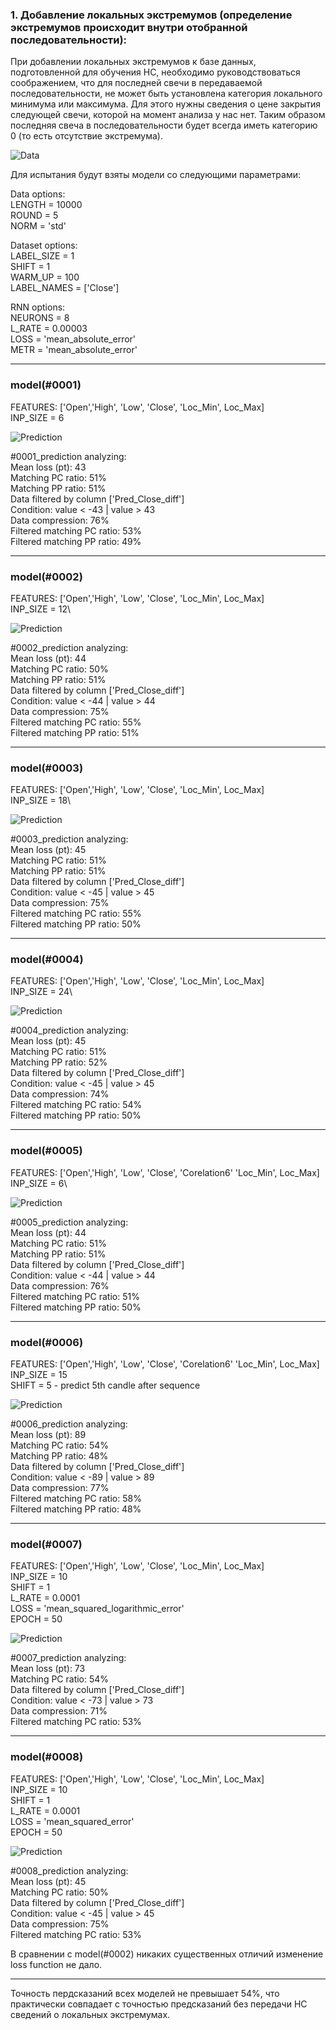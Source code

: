 
### **1. Добавление локальных экстремумов (определение экстремумов происходит внутри отобранной последовательности):**

При добавлении локальных экстремумов к базе данных, подготовленной для обучения НС, необходимо руководствоваться соображением, что для последней свечи в передаваемой последовательности, не может быть установлена категория локального минимума или максимума. Для этого нужны сведения о цене закрытия следующей свечи, которой на момент анализа у нас нет. Таким образом последняя свеча в последовательности будет всегда иметь категорию 0 (то есть отсутствие экстремума).

![Data](image/data.png)

Для испытания будут взяты модели со следующими параметрами:

Data options:\
LENGTH = 10000\
ROUND = 5\
NORM = 'std'

Dataset options:\
LABEL_SIZE = 1\
SHIFT = 1\
WARM_UP = 100\
LABEL_NAMES = ['Close']

RNN options:\
NEURONS = 8\
L_RATE = 0.00003\
LOSS = 'mean_absolute_error'\
METR = 'mean_absolute_error'

***
### **model(#0001)**
FEATURES: ['Open','High', 'Low', 'Close', 'Loc_Min', Loc_Max]\
INP_SIZE = 6 

![Prediction](image/%230001_closeup.png)

#0001_prediction analyzing:\
Mean loss (pt): 43\
Matching PC ratio: 51%\
Matching PP ratio: 51%\
Data filtered by column ['Pred_Close_diff']\
Condition: value < -43 | value > 43\
Data compression: 76%\
Filtered matching PC ratio: 53%\
Filtered matching PP ratio: 49%

***
### **model(#0002)**
FEATURES: ['Open','High', 'Low', 'Close', 'Loc_Min', Loc_Max]\
INP_SIZE = 12\

![Prediction](image/%230002_closeup.png)

#0002_prediction analyzing:\
Mean loss (pt): 44\
Matching PC ratio: 50%\
Matching PP ratio: 51%\
Data filtered by column ['Pred_Close_diff']\
Condition: value < -44 | value > 44\
Data compression: 75%\
Filtered matching PC ratio: 55%\
Filtered matching PP ratio: 51%

***
### **model(#0003)**
FEATURES: ['Open','High', 'Low', 'Close', 'Loc_Min', Loc_Max]\
INP_SIZE = 18\

![Prediction](image/%230003_closeup.png)

#0003_prediction analyzing:\
Mean loss (pt): 45\
Matching PC ratio: 51%\
Matching PP ratio: 51%\
Data filtered by column ['Pred_Close_diff']\
Condition: value < -45 | value > 45\
Data compression: 75%\
Filtered matching PC ratio: 55%\
Filtered matching PP ratio: 50%

***
### **model(#0004)**
FEATURES: ['Open','High', 'Low', 'Close', 'Loc_Min', Loc_Max]\
INP_SIZE = 24\

![Prediction](image/%230004_closeup.png)

#0004_prediction analyzing:\
Mean loss (pt): 45\
Matching PC ratio: 51%\
Matching PP ratio: 52%\
Data filtered by column ['Pred_Close_diff']\
Condition: value < -45 | value > 45\
Data compression: 74%\
Filtered matching PC ratio: 54%\
Filtered matching PP ratio: 50%

***
### **model(#0005)**
FEATURES: ['Open','High', 'Low', 'Close', 'Corelation6' 'Loc_Min', Loc_Max]\
INP_SIZE = 6\

![Prediction](image/%230005_closeup.png)

#0005_prediction analyzing:\
Mean loss (pt): 44\
Matching PC ratio: 51%\
Matching PP ratio: 51%\
Data filtered by column ['Pred_Close_diff']\
Condition: value < -44 | value > 44\
Data compression: 76%\
Filtered matching PC ratio: 51%\
Filtered matching PP ratio: 50%

***
### **model(#0006)**
FEATURES: ['Open','High', 'Low', 'Close', 'Corelation6' 'Loc_Min', Loc_Max]\
INP_SIZE = 15\
SHIFT = 5 - predict 5th candle after sequence

![Prediction](image/%230006_closeup.png)

#0006_prediction analyzing:\
Mean loss (pt): 89\
Matching PC ratio: 54%\
Matching PP ratio: 48%\
Data filtered by column ['Pred_Close_diff']\
Condition: value < -89 | value > 89\
Data compression: 77%\
Filtered matching PC ratio: 58%\
Filtered matching PP ratio: 48%

***
### **model(#0007)**
FEATURES: ['Open','High', 'Low', 'Close', 'Loc_Min', Loc_Max]\
INP_SIZE = 10\
SHIFT = 1\
L_RATE = 0.0001\
LOSS = 'mean_squared_logarithmic_error'\
EPOCH = 50

![Prediction](image/%230007_closeup.png)

#0007_prediction analyzing:\
Mean loss (pt): 73\
Matching PC ratio: 54%\
Data filtered by column ['Pred_Close_diff']\
Condition: value < -73 | value > 73\
Data compression: 71%\
Filtered matching PC ratio: 53%

***
### **model(#0008)**
FEATURES: ['Open','High', 'Low', 'Close', 'Loc_Min', Loc_Max]\
INP_SIZE = 10\
SHIFT = 1\
L_RATE = 0.0001\
LOSS = 'mean_squared_error'\
EPOCH = 50

![Prediction](image/%230008_closeup.png)

#0008_prediction analyzing:\
Mean loss (pt): 45\
Matching PC ratio: 50%\
Data filtered by column ['Pred_Close_diff']\
Condition: value < -45 | value > 45\
Data compression: 75%\
Filtered matching PC ratio: 53%

В сравнении с model(#0002) никаких существенных отличий изменение loss function не дало.

***
Точность пердсказаний всех моделей не превышает 54%, что практически совпадает с точностью предсказаний без передачи НС сведений о локальных экстремумах.